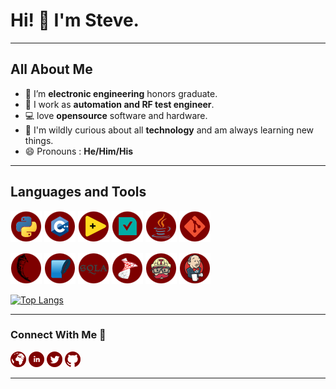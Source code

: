 # Hi! 👋 I'm Steve.

---

## All About Me

- 🔌 I’m **electronic engineering** honors graduate.
- 📡 I work as **automation and RF test engineer**.
- 💻 love **opensource** software and hardware.
- 🚀 I'm wildly curious about all **technology** and am always learning new things.
- 😄 Pronouns : **He/Him/His**

---

## Languages and Tools

[![Python](resources/python-red-50.png)](https://www.python.org/)
[![C++](resources/cpp-red-50.png)](https://isocpp.org/)
[![Labview](resources/labview-red-50.png)](https://www.ni.com/en-nz/shop/labview.html)
[![TestStand](resources/teststand-red-50.png)](https://www.ni.com/en-nz/shop/electronic-test-instrumentation/application-software-for-electronic-test-and-instrumentation-category/what-is-teststand.html)
[![Java](resources/java-red-50.png)](https://www.java.com/en/)
[![Git](resources/git-red-50.png)](https://git-scm.com/)

[![Flask](resources/flask-red-50.png)](https://flask.palletsprojects.com/)
[![SQLite](resources/sqlite-red-50.png)](https://www.sqlite.org/index.html)
[![SQLAlchemy](resources/sqlalchemy-red-50.png)](https://www.sqlalchemy.org/)
[![SQL Server](resources/sqlserver-red-50.png)](https://www.microsoft.com/en-us/sql-server/)
[![Travis](resources/travis-red-50.png)](https://www.travis-ci.com/)
[![Jenkins](resources/jenkins-red-50.png)](https://www.jenkins.io/)

[![Top Langs](https://github-readme-stats.vercel.app/api/top-langs/?username=CreatingNull&layout=compact)](https://github.com/CreatingNull/)

***

### Connect With Me 🤝

[![Website](resources/globe-red-25.png)](https://nulltek.xyz)
[![LinkedIn](resources/linkedin-red-25.png)](https://linkedin.com/in/stephen-richardson-51b4087a)
[![Twitter](resources/twitter-red-25.png)](https://twitter.com/CreatingNull)
[![Github](resources/github-red-25.png)](https://github.com/CreatingNull)

***
